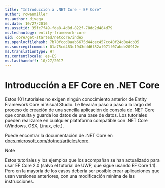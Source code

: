 ```yaml
---
title: "Introducción a .NET Core - EF Core"
author: rowanmiller
ms.author: divega
ms.date: 10/27/2016
ms.assetid: 35fc7f49-fda8-4d8d-822f-78dd2d484d79
ms.technology: entity-framework-core
uid: core/get-started/netcore/index
ms.openlocfilehash: 7b70fccd8aab6675d44cec457cc40f24d8e4db35
ms.sourcegitcommit: 01a75cd483c1943ddd6f82af971f07abde20912e
ms.translationtype: HT
ms.contentlocale: es-ES
ms.lasthandoff: 10/27/2017
---
```

# <a name="getting-started-with-ef-core-on-net-core"></a>Introducción a EF Core en .NET Core

Estos 101 tutoriales no exigen ningún conocimiento anterior de Entity Framework Core ni Visual Studio. Le llevarán paso a paso a lo largo del proceso de creación de una sencilla aplicación de consola de .NET Core que consulta y guarda los datos de una base de datos. Los tutoriales pueden realizarse en cualquier plataforma compatible con .NET Core (Windows, OSX, Linux, etc.).

Puede encontrar la documentación de .NET Core en [docs.microsoft.com/dotnet/articles/core](https://docs.microsoft.com/dotnet/articles/core/).

> [!NOTE]  
> Estos tutoriales y los ejemplos que los acompañan se han actualizado para usar EF Core 2.0 (salvo el tutorial de UWP, que sigue usando EF Core 1.1). Pero en la mayoría de los casos debería ser posible crear aplicaciones que usan versiones anteriores, con una modificación mínima de las instrucciones.
